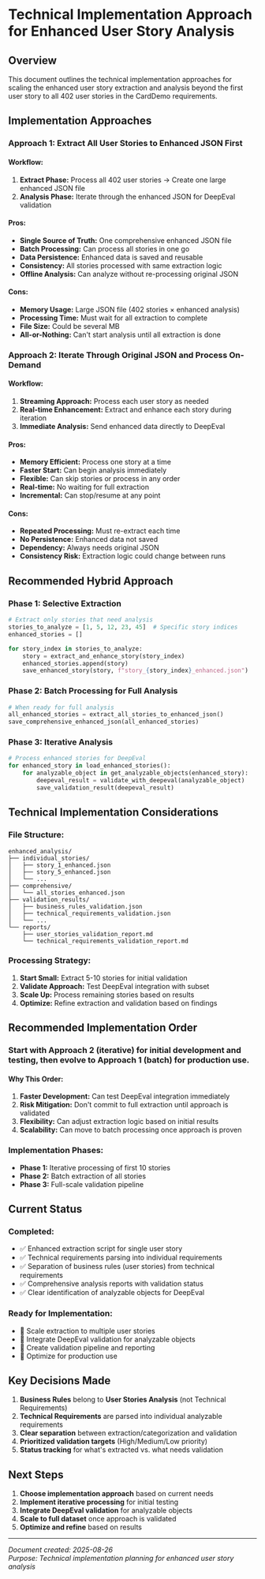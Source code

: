 # Technical Implementation Approach for Enhanced User Story Analysis

## Overview

This document outlines the technical implementation approaches for scaling the enhanced user story extraction and analysis beyond the first user story to all 402 user stories in the CardDemo requirements.

## Implementation Approaches

### Approach 1: Extract All User Stories to Enhanced JSON First

#### Workflow:

1. **Extract Phase:** Process all 402 user stories → Create one large enhanced JSON file
2. **Analysis Phase:** Iterate through the enhanced JSON for DeepEval validation

#### Pros:

- **Single Source of Truth:** One comprehensive enhanced JSON file
- **Batch Processing:** Can process all stories in one go
- **Data Persistence:** Enhanced data is saved and reusable
- **Consistency:** All stories processed with same extraction logic
- **Offline Analysis:** Can analyze without re-processing original JSON

#### Cons:

- **Memory Usage:** Large JSON file (402 stories × enhanced analysis)
- **Processing Time:** Must wait for all extraction to complete
- **File Size:** Could be several MB
- **All-or-Nothing:** Can't start analysis until all extraction is done

### Approach 2: Iterate Through Original JSON and Process On-Demand

#### Workflow:

1. **Streaming Approach:** Process each user story as needed
2. **Real-time Enhancement:** Extract and enhance each story during iteration
3. **Immediate Analysis:** Send enhanced data directly to DeepEval

#### Pros:

- **Memory Efficient:** Process one story at a time
- **Faster Start:** Can begin analysis immediately
- **Flexible:** Can skip stories or process in any order
- **Real-time:** No waiting for full extraction
- **Incremental:** Can stop/resume at any point

#### Cons:

- **Repeated Processing:** Must re-extract each time
- **No Persistence:** Enhanced data not saved
- **Dependency:** Always needs original JSON
- **Consistency Risk:** Extraction logic could change between runs

## Recommended Hybrid Approach

### Phase 1: Selective Extraction

```python
# Extract only stories that need analysis
stories_to_analyze = [1, 5, 12, 23, 45]  # Specific story indices
enhanced_stories = []

for story_index in stories_to_analyze:
    story = extract_and_enhance_story(story_index)
    enhanced_stories.append(story)
    save_enhanced_story(story, f"story_{story_index}_enhanced.json")
```

### Phase 2: Batch Processing for Full Analysis

```python
# When ready for full analysis
all_enhanced_stories = extract_all_stories_to_enhanced_json()
save_comprehensive_enhanced_json(all_enhanced_stories)
```

### Phase 3: Iterative Analysis

```python
# Process enhanced stories for DeepEval
for enhanced_story in load_enhanced_stories():
    for analyzable_object in get_analyzable_objects(enhanced_story):
        deepeval_result = validate_with_deepeval(analyzable_object)
        save_validation_result(deepeval_result)
```

## Technical Implementation Considerations

### File Structure:

```
enhanced_analysis/
├── individual_stories/
│   ├── story_1_enhanced.json
│   ├── story_5_enhanced.json
│   └── ...
├── comprehensive/
│   └── all_stories_enhanced.json
├── validation_results/
│   ├── business_rules_validation.json
│   ├── technical_requirements_validation.json
│   └── ...
└── reports/
    ├── user_stories_validation_report.md
    └── technical_requirements_validation_report.md
```

### Processing Strategy:

1. **Start Small:** Extract 5-10 stories for initial validation
2. **Validate Approach:** Test DeepEval integration with subset
3. **Scale Up:** Process remaining stories based on results
4. **Optimize:** Refine extraction and validation based on findings

## Recommended Implementation Order

### Start with Approach 2 (iterative) for initial development and testing, then evolve to Approach 1 (batch) for production use.

#### Why This Order:

1. **Faster Development:** Can test DeepEval integration immediately
2. **Risk Mitigation:** Don't commit to full extraction until approach is validated
3. **Flexibility:** Can adjust extraction logic based on initial results
4. **Scalability:** Can move to batch processing once approach is proven

### Implementation Phases:

- **Phase 1:** Iterative processing of first 10 stories
- **Phase 2:** Batch extraction of all stories
- **Phase 3:** Full-scale validation pipeline

## Current Status

### Completed:

- ✅ Enhanced extraction script for single user story
- ✅ Technical requirements parsing into individual requirements
- ✅ Separation of business rules (user stories) from technical requirements
- ✅ Comprehensive analysis reports with validation status
- ✅ Clear identification of analyzable objects for DeepEval

### Ready for Implementation:

- 🔄 Scale extraction to multiple user stories
- 🔄 Integrate DeepEval validation for analyzable objects
- 🔄 Create validation pipeline and reporting
- 🔄 Optimize for production use

## Key Decisions Made

1. **Business Rules** belong to **User Stories Analysis** (not Technical Requirements)
2. **Technical Requirements** are parsed into individual analyzable requirements
3. **Clear separation** between extraction/categorization and validation
4. **Prioritized validation targets** (High/Medium/Low priority)
5. **Status tracking** for what's extracted vs. what needs validation

## Next Steps

1. **Choose implementation approach** based on current needs
2. **Implement iterative processing** for initial testing
3. **Integrate DeepEval validation** for analyzable objects
4. **Scale to full dataset** once approach is validated
5. **Optimize and refine** based on results

---

_Document created: 2025-08-26_  
_Purpose: Technical implementation planning for enhanced user story analysis_
